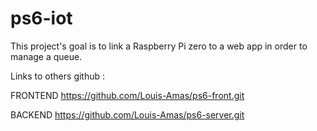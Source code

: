 # ps6-iot
This project's goal is to link a Raspberry Pi zero to a web app in order to manage a queue.

Links to others github :

FRONTEND
https://github.com/Louis-Amas/ps6-front.git

BACKEND
https://github.com/Louis-Amas/ps6-server.git


